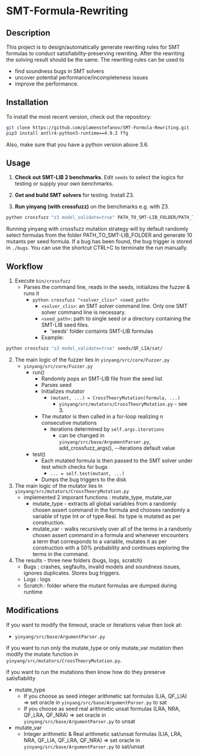 # SMT-Formula-Rewriting

Description
------------
This project is to design/automatically generate rewriting rules for SMT formulas to conduct satisfiability-preserving rewriting. After the rewriting the solving result should be the same. The rewriting rules can be used to 
   - find soundness bugs in SMT solvers
   - uncover potential performance/incompleteness issues
   - improve the performance.

Installation
------------
To install the most recent version, check out the repository:            

``` bash                                                                           
git clone https://github.com/plamenstefanov/SMT-Formula-Rewriting.git                      
pip3 install antlr4-python3-runtime==4.9.2 ffg
```
Also, make sure that you have a python version above 3.6.

Usage
-------------
1. **Check out SMT-LIB 2 benchmarks**. Edit `seeds` to select the logics for testing or supply your own benchmarks. 

2. **Get and build SMT solvers** for testing. Install Z3. 

3. **Run yinyang (with crossfuzz)** on the benchmarks e.g. with Z3.  
```bash
python crossfuzz "z3 model_validate=true" PATH_TO_SMT-LIB_FOLDER/PATH_TO_SMT-LIB_FILE
```
Running yinyang with crossfuzz mutation strategy will by default randomly select formulas from the folder PATH_TO_SMT-LIB_FOLDER and generate 10 mutants per seed formula. If a bug has been found, the bug trigger is stored in `./bugs`. You can use the shortcut CTRL+C to terminate the run manually.

Workflow
------------

1. Execute ```bin/crossfuzz```
   - Parses the command line, reads in the seeds, initializes the fuzzer & runs it
     - ```python crossfuzz "<solver_clis>" <seed_path>```
       - ```<solver_clis>```: an SMT solver command line. Only one SMT solver command line is necessary.
       - ```<seed_path>```: path to single seed or a directory containing the SMT-LIB seed files.
           - 'seeds' folder containts SMT-LIB formulas
        - Example:      
```bash 
python crossfuzz "z3 model_validate=true" seeds/QF_LIA/sat/
```
2. The main logic of the fuzzer lies in ```yinyang/src/core/Fuzzer.py```
    - ```yinyang/src/core/Fuzzer.py```
        - run()
            - Randomly pops an SMT-LIB file from the seed list
            - Parses seed
            - Initializes mutator
                - ```(mutant, ...) = CrossTheoryMutation(formula, ...)```
                    - ```yinyang/src/mutators/CrossTheoryMutation.py``` - see 3.
            - The mutator is then called in a for-loop realizing n consecutive mutations
                - iterations determined by ```self.args.iterations```
                    - can be changed in ```yinyang/src/base/ArgumentParser.py```, add_crossfuzz_args(), --iterations default value  
       - test()
           - Each mutated formula is then passed to the SMT solver under test which checks for bugs
               - ```... = self.test(mutant, ...)```
           - Dumps the bug triggers to the disk
3. The main logic of the mutator lies in ```yinyang/src/mutators/CrossTheoryMutation.py```
   - implemented 2 imporant functions : mutate_type, mutate_var
      - mutate_type - extracts all global variables from a randomly chosen assert command in the formula and chooses randomly a variable of type Int or of type Real. Its type is mutated as per construction.
      - mutate_var -  walks recursively over all of the terms in a randomly chosen assert command in a formula and whenever encounters a term that corresponds to a variable, mutates it as per construction with a 50\% probability and continues exploring the terms in the command.
4. The results - three new folders (bugs, logs, scratch)
    - Bugs : crashes, segfaults, invalid models and soundness issues, ignores duplicates. Stores bug triggers.
    - Logs : logs
    - Scratch : folder where the mutant formulas are dumped during runtime

Modifications
------------
If you want to modify the timeout, oracle or iterations value then look at:
   -  ```yinyang/src/base/ArgumentParser.py```

If you want to run only the mutate_type or only mutate_var mutation then modify the mutate function in ```yinyang/src/mutators/CrossTheoryMutation.py```.

If you want to run the mutations then know how do they preserve satisfiability
   - mutate_type
      - If you choose as seed integer arithmetic sat formulas (LIA, QF_LIA) => set oracle in ```yinyang/src/base/ArgumentParser.py``` to sat
      - If you choose as seed real arithmetic unsat formulas (LRA, NRA, QF_LRA, QF_NRA) => set oracle in ```yinyang/src/base/ArgumentParser.py``` to unsat
   - mutate_var
      - Integer arithmetic & Real arithmetic sat/unsat formulas (LIA, LRA, NRA, QF_LIA, QF_LRA, QF_NRA) => set oracle in ```yinyang/src/base/ArgumentParser.py``` to sat/unsat
